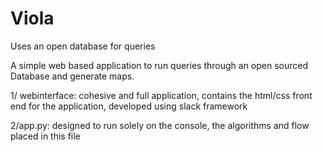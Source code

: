 # Viola
Uses an open database for queries

A simple web based application to run queries through an open sourced Database and generate maps.

1/ webinterface: cohesive and full application, contains the html/css front end for the application, developed using slack framework

2/app.py: designed to run solely on the console, the algorithms and flow placed in this file
